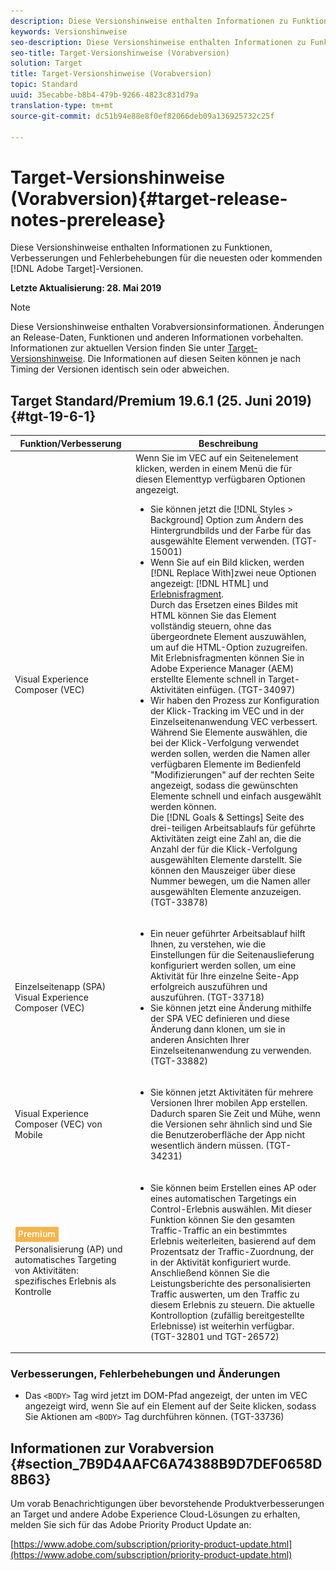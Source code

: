 ```yaml
---
description: Diese Versionshinweise enthalten Informationen zu Funktionen, Verbesserungen, Fehlerbehebungen und bekannten Problemen für die neuesten oder kommenden Target-Versionen.
keywords: Versionshinweise
seo-description: Diese Versionshinweise enthalten Informationen zu Funktionen, Verbesserungen, Fehlerbehebungen und bekannten Problemen für die neuesten oder kommenden Adobe Target-Versionen
seo-title: Target-Versionshinweise (Vorabversion)
solution: Target
title: Target-Versionshinweise (Vorabversion)
topic: Standard
uuid: 35ecabbe-b8b4-479b-9266-4823c831d79a
translation-type: tm+mt
source-git-commit: dc51b94e88e8f0ef82066deb09a136925732c25f

---
```



# Target-Versionshinweise (Vorabversion){#target-release-notes-prerelease}

Diese Versionshinweise enthalten Informationen zu Funktionen, Verbesserungen und Fehlerbehebungen für die neuesten oder kommenden [!DNL Adobe Target]-Versionen.

**Letzte Aktualisierung: 28. Mai 2019**

>[!NOTE]
>
>Diese Versionshinweise enthalten Vorabversionsinformationen. Änderungen an Release-Daten, Funktionen und anderen Informationen vorbehalten. Informationen zur aktuellen Version finden Sie unter [Target-Versionshinweise](release-notes.md). Die Informationen auf diesen Seiten können je nach Timing der Versionen identisch sein oder abweichen.

## Target Standard/Premium 19.6.1 (25. Juni 2019) {#tgt-19-6-1}

| Funktion/Verbesserung | Beschreibung |
| --- | --- |
| Visual Experience Composer (VEC) | Wenn Sie im VEC auf ein Seitenelement klicken, werden in einem Menü die für diesen Elementtyp verfügbaren Optionen angezeigt. <ul><li>Sie können jetzt die [!DNL Styles > Background] Option zum Ändern des Hintergrundbilds und der Farbe für das ausgewählte Element verwenden. (TGT-15001)</li><li>Wenn Sie auf ein Bild klicken, werden [!DNL Replace With]zwei neue Optionen angezeigt: [!DNL HTML] und [Erlebnisfragment](/help/c-experiences/c-manage-content/aem-experience-fragments.md).<br> Durch das Ersetzen eines Bildes mit HTML können Sie das Element vollständig steuern, ohne das übergeordnete Element auszuwählen, um auf die HTML-Option zuzugreifen.<br>Mit Erlebnisfragmenten können Sie in Adobe Experience Manager (AEM) erstellte Elemente schnell in Target-Aktivitäten einfügen. (TGT-34097)</li><li>Wir haben den Prozess zur Konfiguration der Klick-Tracking im VEC und in der Einzelseitenanwendung VEC verbessert.<br>Während Sie Elemente auswählen, die bei der Klick-Verfolgung verwendet werden sollen, werden die Namen aller verfügbaren Elemente im Bedienfeld &quot;Modifizierungen&quot; auf der rechten Seite angezeigt, sodass die gewünschten Elemente schnell und einfach ausgewählt werden können.<br>Die [!DNL Goals & Settings] Seite des drei-teiligen Arbeitsablaufs für geführte Aktivitäten zeigt eine Zahl an, die die Anzahl der für die Klick-Verfolgung ausgewählten Elemente darstellt. Sie können den Mauszeiger über diese Nummer bewegen, um die Namen aller ausgewählten Elemente anzuzeigen. (TGT-33878) </li></ul> |
| Einzelseitenapp (SPA) Visual Experience Composer (VEC) | <ul><li>Ein neuer geführter Arbeitsablauf hilft Ihnen, zu verstehen, wie die Einstellungen für die Seitenauslieferung konfiguriert werden sollen, um eine Aktivität für Ihre einzelne Seite-App erfolgreich auszuführen und auszuführen. (TGT-33718)</li><li>Sie können jetzt eine Änderung mithilfe der SPA VEC definieren und diese Änderung dann klonen, um sie in anderen Ansichten Ihrer Einzelseitenanwendung zu verwenden. (TGT-33882)</li></ul> |
| Visual Experience Composer (VEC) von Mobile | <ul><li>Sie können jetzt Aktivitäten für mehrere Versionen Ihrer mobilen App erstellen. Dadurch sparen Sie Zeit und Mühe, wenn die Versionen sehr ähnlich sind und Sie die Benutzeroberfläche der App nicht wesentlich ändern müssen. (TGT-34231)</li></ul> |
| ![Premium badgeautomated](/help/assets/premium.png)<br>Personalisierung (AP) und automatisches Targeting von Aktivitäten: spezifisches Erlebnis als Kontrolle | <ul><li>Sie können beim Erstellen eines AP oder eines automatischen Targetings ein Control-Erlebnis auswählen. Mit dieser Funktion können Sie den gesamten Traffic-Traffic an ein bestimmtes Erlebnis weiterleiten, basierend auf dem Prozentsatz der Traffic-Zuordnung, der in der Aktivität konfiguriert wurde. Anschließend können Sie die Leistungsberichte des personalisierten Traffic auswerten, um den Traffic zu diesem Erlebnis zu steuern. Die aktuelle Kontrolloption (zufällig bereitgestellte Erlebnisse) ist weiterhin verfügbar. (TGT-32801 und TGT-26572)</li></ul> |

### Verbesserungen, Fehlerbehebungen und Änderungen

* Das `<BODY>` Tag wird jetzt im DOM-Pfad angezeigt, der unten im VEC angezeigt wird, wenn Sie auf ein Element auf der Seite klicken, sodass Sie Aktionen am `<BODY>` Tag durchführen können. (TGT-33736)

## Informationen zur Vorabversion {#section_7B9D4AAFC6A74388B9D7DEF0658D8B63}

Um vorab Benachrichtigungen über bevorstehende Produktverbesserungen an Target und andere Adobe Experience Cloud-Lösungen zu erhalten, melden Sie sich für das Adobe Priority Product Update an:

[https://www.adobe.com/subscription/priority-product-update.html](https://www.adobe.com/subscription/priority-product-update.html)
